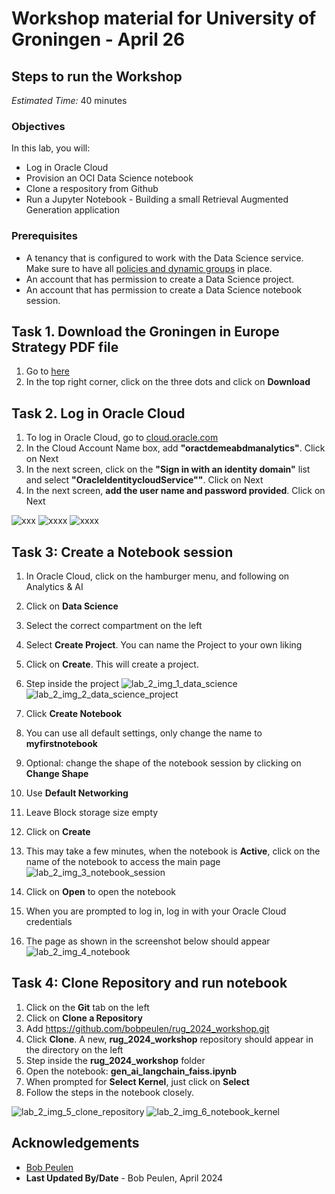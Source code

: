 # Workshop material for University of Groningen - April 26

## **Steps to run the Workshop**

*Estimated Time:* 40 minutes

### Objectives

In this lab, you will:
* Log in Oracle Cloud
* Provision an OCI Data Science notebook
* Clone a respository from Github
* Run a Jupyter Notebook - Building a small Retrieval Augmented Generation application

### Prerequisites

* A tenancy that is configured to work with the Data Science service. Make sure to have all [policies and dynamic groups](https://docs.oracle.com/en-us/iaas/data-science/using/policies.htm) in place.
* An account that has permission to create a Data Science project.
* An account that has permission to create a Data Science notebook session.

## Task 1. Download the Groningen in Europe Strategy PDF file
1. Go to [here](https://github.com/bobpeulen/rug_2024_workshop/blob/main/groningen-in-europe-strategy.pdf)
2. In the top right corner, click on the three dots and click on **Download**
   
## Task 2. Log in Oracle Cloud
1. To log in Oracle Cloud, go to [cloud.oracle.com](https://cloud.oracle.com/)
2. In the Cloud Account Name box, add **"oractdemeabdmanalytics"**. Click on Next
3. In the next screen, click on the **"Sign in with an identity domain"** list and select **"OracleIdentitycloudService""**. Click on Next
4. In the next screen, **add the user name and password provided**. Click on Next

  ![xxx](images/1_log_in.jpg)
  ![xxxx](images/2_log_in.jpg)
  ![xxxx](images/3_log_in.jpg)

## Task 3: Create a Notebook session

1. In Oracle Cloud, click on the hamburger menu, and following on Analytics & AI
2. Click on **Data Science**
3. Select the correct compartment on the left
4. Select **Create Project**. You can name the Project to your own liking
5. Click on **Create**. This will create a project.
6. Step inside the project
  ![lab_2_img_1_data_science](images/lab_2_img_1_data_science.jpg)
  ![lab_2_img_2_data_science_project](images/lab_2_img_2_data_science_project.jpg)

7.	Click **Create Notebook**
8.	You can use all default settings, only change the name to **myfirstnotebook**
9.	Optional: change the shape of the notebook session by clicking on **Change Shape**
10.	Use **Default Networking**
11.	Leave Block storage size empty
12.	Click on **Create**
13.	This may take a few minutes, when the notebook is **Active**, click on the name of the notebook to access the main page
  ![lab_2_img_3_notebook_session](images/lab_2_img_3_notebook_session.jpg)

14.	Click on **Open** to open the notebook
15.	When you are prompted to log in, log in with your Oracle Cloud credentials
16.	The page as shown in the screenshot below should appear
  ![lab_2_img_4_notebook](images/lab_2_img_4_notebook.jpg)

## Task 4: Clone Repository and run notebook

1. Click on the **Git** tab on the left
2. Click on **Clone a Repository**
3. Add https://github.com/bobpeulen/rug_2024_workshop.git
4. Click **Clone**. A new, **rug\_2024\_workshop** repository should appear in the directory on the left
5. Step inside the **rug\_2024\_workshop** folder
6. Open the notebook: **gen\_ai\_langchain\_faiss.ipynb**
7. When prompted for **Select Kernel**, just click on **Select**
8. Follow the steps in the notebook closely.
   
  ![lab_2_img_5_clone_repository](images/lab_2_img_5_clone_repository.jpg)
  ![lab_2_img_6_notebook_kernel](images/lab_2_img_6_notebook_kernel.jpg)

## Acknowledgements
* [Bob Peulen](https://www.linkedin.com/in/bobpeulen/)
* **Last Updated By/Date** - Bob Peulen, April 2024
